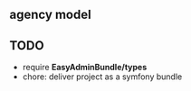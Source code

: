 ## agency model

## TODO

- require **EasyAdminBundle/types**
- chore: deliver project as a symfony bundle
